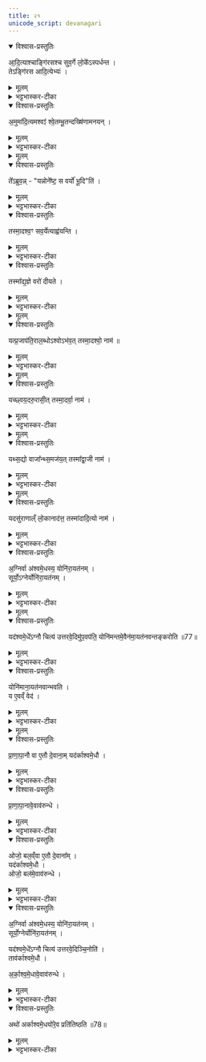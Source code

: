 ```yaml
---
title: २१
unicode_script: devanagari
---
```



<details open><summary>विश्वास-प्रस्तुतिः</summary>

आ॒दि॒त्याश्चाङ्गि॑रसश्च सुव॒र्गे लो॒के᳚ऽस्पर्धन्त ।   
तेऽङ्गि॑रस आदि॒त्येभ्यः॑ ।   
</details>

<details><summary>मूलम्</summary>

आ॒दि॒त्याश्चाङ्गि॑रसश्च सुव॒र्गे लो॒के᳚ऽस्पर्धन्त ।   
तेऽङ्गि॑रस आदि॒त्येभ्यः॑ ।   
</details>

<details><summary>भट्टभास्कर-टीका</summary>

1आदित्याश्चेत्यादि ॥ सुवर्ग इति निमित्तात्सप्तमी ।   
</details>

<details open><summary>विश्वास-प्रस्तुतिः</summary>

अ॒मुमा॑दि॒त्यमश्वꣵ॑ श्वे॒तम्भू॒तन्दख्षि॑णामनयन् ।   
</details>

<details><summary>मूलम्</summary>

अ॒मुमा॑दि॒त्यमश्वꣵ॑ श्वे॒तम्भू॒तन्दख्षि॑णामनयन् ।   
</details>

<details><summary>भट्टभास्कर-टीका</summary>

अमुमिति । असौ दृश्यमान आदित्य श्वेतोऽश्वोऽभवत् । तं तथाभूतं आदित्यात्मानं अश्वं आदित्येभ्यो दक्षिणामनयन्नङ्गिरसः ।   
</details>


<details><summary>मूलम्</summary>

ते᳚ऽब्रुवन् ।   
यन्नोने᳚ष्ट ।   
स वर्यो॑ भू॒दिति॑ ।   
</details>

<details open><summary>विश्वास-प्रस्तुतिः</summary>

ते᳚ऽब्रुव॒न्न् - "यन्नोने᳚ष्ट॒ स वर्यो॑ भू॒दि"ति॑ ।   
</details>

<details><summary>मूलम्</summary>

ते᳚ऽब्रुव॒न्न् - "यन्नोने᳚ष्ट॒ स वर्यो॑ भू॒दि"ति॑ ।   
</details>

<details><summary>भट्टभास्कर-टीका</summary>

अथ त आदित्या अब्रुवन् - यमश्वं नोऽस्माकं अनेष्ट नीतवन्तः स्थ स वर्यो वरणीयोऽभूत् भवत्विति । छान्दसो लुङ् ।   
</details>

<details open><summary>विश्वास-प्रस्तुतिः</summary>

तस्मा॒दश्व॒ꣳ सव॒र्येत्याह्व॑यन्ति ।   
</details>

<details><summary>मूलम्</summary>

तस्मा॒दश्व॒ꣳ सव॒र्येत्याह्व॑यन्ति ।   
</details>

<details><summary>भट्टभास्कर-टीका</summary>

तस्मादश्वं सान्त्वनादौ सवर्येत्याह्वयन्ति । वर्यैरुत्कृष्टैर्गुणैस्सहितः सवर्य इति भावः । यस्मादेवमङ्गिरोभिः दत्तस्याश्वस्य वरणीयत्वमभूत् >
</details>

<details open><summary>विश्वास-प्रस्तुतिः</summary>

तस्मा᳚द्य॒ज्ञे वरो॑ दीयते ।   
</details>

<details><summary>मूलम्</summary>

तस्मा᳚द्य॒ज्ञे वरो॑ दीयते ।   
</details>

<details><summary>भट्टभास्कर-टीका</summary>

तस्माद्यज्ञे वरो वरणीयं द्रव्यं दक्षिणात्वेन दीयते ॥
</details>


<details><summary>मूलम्</summary>

यत्प्र॒जाप॑ति॒राल॒ब्धोऽश्वोऽभ॑वत् ।   
तस्मा॒दश्वो॒ नाम॑ ॥76॥   
</details>

<details open><summary>विश्वास-प्रस्तुतिः</summary>

यत्प्र॒जाप॑ति॒राल॒ब्धोऽश्वोऽभ॑व॒त् तस्मा॒दश्वो॒ नाम॑ ॥  
</details>

<details><summary>मूलम्</summary>

यत्प्र॒जाप॑ति॒राल॒ब्धोऽश्वोऽभ॑व॒त् तस्मा॒दश्वो॒ नाम॑ ॥  
</details>

<details><summary>भट्टभास्कर-टीका</summary>

2यदित्यादि ॥ देवैरालब्धः प्रजापतिः यस्मादश्वोऽभवत् तस्मादश्व आसीत् प्रजापतिरश्वत्वाद्व्यापकत्वादश्व इति भावः । 'अशू व्याप्तौ' औणादिकः क्वन्प्रत्ययः ।   
</details>


<details><summary>मूलम्</summary>

यच्छ्वय॒दरु॒रासी᳚त् ।   
तस्मा॒दर्वा॒ नाम॑ ।   
</details>

<details open><summary>विश्वास-प्रस्तुतिः</summary>

यच्छ्वय॒दरु॒रासी॒त् तस्मा॒दर्वा॒ नाम॑ ।   
</details>

<details><summary>मूलम्</summary>

यच्छ्वय॒दरु॒रासी॒त् तस्मा॒दर्वा॒ नाम॑ ।   
</details>

<details><summary>भट्टभास्कर-टीका</summary>

यच्छ्वयदिति । 'प्रजापतेरक्ष्यश्वयत्' इति यस्मात्तस्याक्षि श्वयत् शूनं भवत् अरुर्व्यथाहेतुरासीत् तस्मादर्वाऽभवदश्वः । अर्तेरुसि अरुः । तत एव वनिपि अर्वा ।   
</details>


<details><summary>मूलम्</summary>

यथ्स॒द्यो वाजा᳚न्थ्स॒मज॑यत् ।   
तस्मा᳚द्वा॒जी नाम॑ ।   
</details>

<details open><summary>विश्वास-प्रस्तुतिः</summary>

यथ्स॒द्यो वाजा᳚न्थ्स॒मज॑य॒त्  तस्मा᳚द्वा॒जी नाम॑ ।   
</details>

<details><summary>मूलम्</summary>

यथ्स॒द्यो वाजा᳚न्थ्स॒मज॑य॒त्  तस्मा᳚द्वा॒जी नाम॑ ।   
</details>

<details><summary>भट्टभास्कर-टीका</summary>

यत्सद्य इति । सद्यः जातमात्र एव वाजान् अन्नानि समजयत् आजिजयेनाहरत् तस्मात् वाजी अन्नवान् ।   
</details>


<details><summary>मूलम्</summary>

यदसु॑राणाल्ँ लो॒कानाद॑त्त ।   
तस्मा॑दादि॒त्यो नाम॑ ।   
</details>

<details open><summary>विश्वास-प्रस्तुतिः</summary>

यदसु॑राणाल्ँ लो॒कानाद॑त्त॒ तस्मा॑दादि॒त्यो नाम॑ ।   
</details>

<details><summary>मूलम्</summary>

यदसु॑राणाल्ँ लो॒कानाद॑त्त॒ तस्मा॑दादि॒त्यो नाम॑ ।   
</details>

<details><summary>भट्टभास्कर-टीका</summary>

आदित्य इति । असुरैरार्जितान् लोकान् अश्व आदित्यो भूत्वा असुरान् जित्वा देवार्थमादत्त तस्मादादानादादित्यः । आदानमादितिः । छान्दसमित्त्वम् । तदर्हतीति 'छन्दसि च' इति यः ॥
</details>

<details open><summary>विश्वास-प्रस्तुतिः</summary>

अ॒ग्निर्वा अ॑श्वमे॒धस्य॒ योनि॑रा॒यत॑नम् ।  
सूर्यो॒ऽग्नेर्योनि॑रा॒यत॑नम् ।  
</details>

<details><summary>मूलम्</summary>

अ॒ग्निर्वा अ॑श्वमे॒धस्य॒ योनि॑रा॒यत॑नम् ।  
सूर्यो॒ऽग्नेर्योनि॑रा॒यत॑नम् ।  
</details>

<details><summary>भट्टभास्कर-टीका</summary>

3अश्वमेधस्याग्निर्योनिः कारणं, तेनात्मलाभात् आयतनं स्थानं च अग्निरश्वमेधस्य, अग्निं चित्वा तत्र करणात् । तस्याप्यग्नेः सूर्यो योनिः 'सूर्यस्त्वा पुरस्तात्पातु' इति मन्त्रात् । तदधीनत्वादग्नेः सूर्य आयतनं 'उद्यन्तं वावाऽदित्यमग्निरनु समारोहति' इति दर्शनात् ।   
</details>


<details><summary>मूलम्</summary>

यद॑श्वमे॒धे᳚ऽग्नौ चित्य॑ उत्तरवे॒दिमु॑प॒वप॑ति ।   
योनि॑मन्तमे॒वैन॑मा॒यत॑नवन्तङ्करोति ॥77॥   
</details>

<details open><summary>विश्वास-प्रस्तुतिः</summary>

यद॑श्वमे॒धे᳚ऽग्नौ चित्य॑ उत्तरवे॒दिमु॑प॒वप॑ति॒ योनि॑मन्तमे॒वैन॑मा॒यत॑नवन्तङ्करोति ॥77॥  
</details>

<details><summary>मूलम्</summary>

यद॑श्वमे॒धे᳚ऽग्नौ चित्य॑ उत्तरवे॒दिमु॑प॒वप॑ति॒ योनि॑मन्तमे॒वैन॑मा॒यत॑नवन्तङ्करोति ॥77॥  
</details>

<details><summary>भट्टभास्कर-टीका</summary>

तत्र चित्येऽग्नौ उत्तरवेद्युपवपनादुपस्थानात् एनं उत्तरवेद्यां क्रियमाणमश्वमेधं योनिमन्तं आयतनवन्तं च करोति ।   
</details>

<details open><summary>विश्वास-प्रस्तुतिः</summary>

योनि॑माना॒यत॑नवान्भवति ।   
य ए॒वव्ँ वेद॑ ।   
</details>

<details><summary>मूलम्</summary>

योनि॑माना॒यत॑नवान्भवति ।   
य ए॒वव्ँ वेद॑ ।   
</details>

<details><summary>भट्टभास्कर-टीका</summary>

एवं वेदिता च तथा भवति ॥
</details>


<details><summary>मूलम्</summary>

प्रा॒णा॒पा॒नौ वा ए॒तौ दे॒वाना᳚म् ।   
यद॑र्काश्वमे॒धौ ।   
</details>

<details open><summary>विश्वास-प्रस्तुतिः</summary>

प्रा॒णा॒पा॒नौ वा ए॒तौ दे॒वाना॒म् यद॑र्काश्वमे॒धौ ।  
</details>

<details><summary>मूलम्</summary>

प्रा॒णा॒पा॒नौ वा ए॒तौ दे॒वाना॒म् यद॑र्काश्वमे॒धौ ।  
</details>

<details><summary>भट्टभास्कर-टीका</summary>

4अथ 'सूर्योऽग्रेर्योनिः' हति यदुक्तं तत्प्रयोजनमाह - प्राणापानाविति ॥ देवानां प्राणापानस्थानीयावर्काश्वमेधौ आदित्यश्चाग्निश्च । अर्क आदित्यः, अश्वमेधोऽग्निः । कारणे कार्यशब्दः ।   
</details>

<details open><summary>विश्वास-प्रस्तुतिः</summary>

प्रा॒णा॒पा॒नावे॒वाव॑रुन्धे ।   
</details>

<details><summary>मूलम्</summary>

प्रा॒णा॒पा॒नावे॒वाव॑रुन्धे ।   
</details>

<details><summary>भट्टभास्कर-टीका</summary>

तयोरुपरि अश्वमेधस्य कर्ता प्राणापानाववरुन्धे ।   
</details>

<details open><summary>विश्वास-प्रस्तुतिः</summary>

ओजो॒ बल॒व्ँवा ए॒तौ दे॒वाना᳚म् ।   
यद॑र्काश्वमे॒धौ ।   
ओजो॒ बल॑मे॒वाव॑रुन्धे ।   
</details>

<details><summary>मूलम्</summary>

ओजो॒ बल॒व्ँवा ए॒तौ दे॒वाना᳚म् ।   
यद॑र्काश्वमे॒धौ ।   
ओजो॒ बल॑मे॒वाव॑रुन्धे ।   
</details>

<details><summary>भट्टभास्कर-टीका</summary>

ओजो बलस्थानीयादोजो बलावरोधः ॥
</details>

<details open><summary>विश्वास-प्रस्तुतिः</summary>

अ॒ग्निर्वा अ॑श्वमे॒धस्य॒ योनि॑रा॒यत॑नम् ।   
सूर्यो॒ग्नेर्योनि॑रा॒यत॑नम् ।   

यद॑श्वमे॒धे᳚ऽग्नौ चित्य॑ उत्तरवे॒दिञ्चि॒नोति॑ ।   
ताव॑र्काश्वमे॒धौ ।   

अ॒र्का॒श्व॒मे॒धावे॒वाव॑रुन्धे ।   
</details>

<details><summary>मूलम्</summary>

अ॒ग्निर्वा अ॑श्वमे॒धस्य॒ योनि॑रा॒यत॑नम् ।   
सूर्यो॒ग्नेर्योनि॑रा॒यत॑नम् ।   

यद॑श्वमे॒धे᳚ऽग्नौ चित्य॑ उत्तरवे॒दिञ्चि॒नोति॑ ।   
ताव॑र्काश्वमे॒धौ ।   

अ॒र्का॒श्व॒मे॒धावे॒वाव॑रुन्धे ।   
</details>

<details><summary>भट्टभास्कर-टीका</summary>

5कौ पुनरर्काश्वमेधौ? को वा तयोरर्काश्वमेधान्वयः? इत्याह - अग्निर्वा इत्यादि ॥ व्याख्यातम् । तत्र चित्याग्नेरुपर्युत्तरवेदिचित्यात्मनोऽग्रेः करणात् द्वौ चित्याग्री अर्काश्वमेधौ भवतः । तयोरुपरि यजनादग्न्यादित्ययोरवरोधो विधेयीकरणम् ।   
</details>

<details open><summary>विश्वास-प्रस्तुतिः</summary>

अथो॑ अर्काश्वमे॒धयो॑रे॒व प्रति॑तिष्ठति ॥78॥  
</details>

<details><summary>मूलम्</summary>

अथो॑ अर्काश्वमे॒धयो॑रे॒व प्रति॑तिष्ठति ॥78॥  
</details>

<details><summary>भट्टभास्कर-टीका</summary>

अपि च तयोः प्रतिष्ठितश्च भवति ॥

इति तृतीये नवमे एकविंशोऽनुवाकः ॥  

</details>

